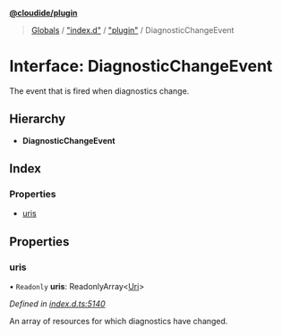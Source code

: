 **[@cloudide/plugin](../README.md)**

> [Globals](../README.md) / ["index.d"](../modules/_index_d_.md) / ["plugin"](../modules/_index_d_._plugin_.md) / DiagnosticChangeEvent

# Interface: DiagnosticChangeEvent

The event that is fired when diagnostics change.

## Hierarchy

* **DiagnosticChangeEvent**

## Index

### Properties

* [uris](_index_d_._plugin_.diagnosticchangeevent.md#uris)

## Properties

### uris

• `Readonly` **uris**: ReadonlyArray\<[Uri](../classes/_index_d_._plugin_.uri.md)>

*Defined in [index.d.ts:5140](https://github.com/shuyaqian/cloudide-plugin-api/blob/57a3a2a/index.d.ts#L5140)*

An array of resources for which diagnostics have changed.
